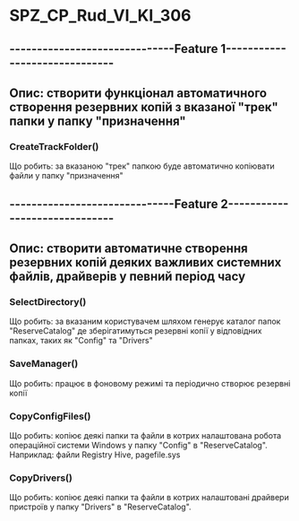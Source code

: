 # SPZ_CP_Rud_VI_KI_306

## ------------------------------Feature 1------------------------------

## Опис: створити функціонал автоматичного створення резервних копій з вказаної "трек" папки у папку "призначення"

### CreateTrackFolder()

Що робить: за вказаною "трек" папкою буде автоматично копіювати файли у папку "призначення"

## ------------------------------Feature 2------------------------------
## Опис: створити автоматичне створення резервних копій деяких важливих системних файлів, драйверів у певний період часу 

### SelectDirectory()

Що робить: за вказаним користувачем шляхом генерує каталог папок "ReserveCatalog" де зберігатимуться резервні копії у відповідних папках, таких як "Config" та "Drivers"

### SaveManager()

Що робить: працює в фоновому режимі та періодично створює резервні копії

### CopyConfigFiles()

Що робить: копіює деякі папки та файли в котрих налаштована робота операційної системи Windows у папку "Config" в "ReserveCatalog".
Наприклад: файли Registry Hive, pagefile.sys

### CopyDrivers()

Що робить: копіює деякі папки та файли в котрих налаштовані драйвери пристроїв у папку "Drivers" в "ReserveCatalog".

